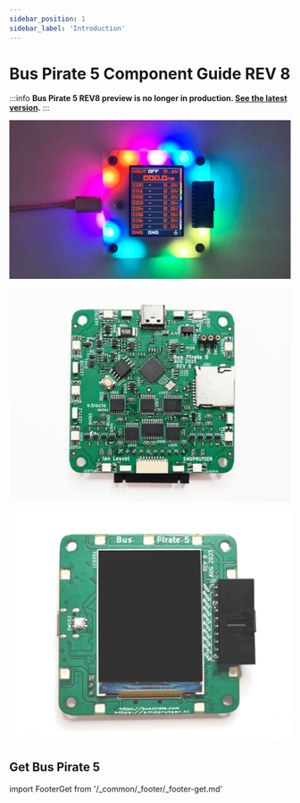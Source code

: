 ```yaml
---
sidebar_position: 1
sidebar_label: 'Introduction'
---
```


# Bus Pirate 5 Component Guide REV 8

:::info
**Bus Pirate 5 REV8 preview is no longer in production. [See the latest version](/).**
:::

![](./img/bp-rgb-dark.jpg)

![](./img/bp5-pcb-bottom.jpg)

![](./img/bp5-pcb-top.jpg)

## Get Bus Pirate 5
import FooterGet from '/_common/_footer/_footer-get.md' 

<FooterGet/>